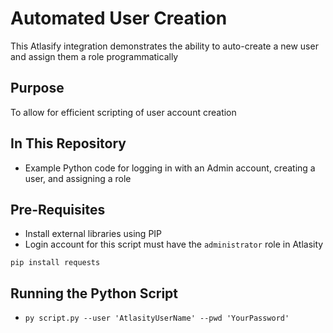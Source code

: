 # Automated User Creation

This Atlasify integration demonstrates the ability to auto-create a new user and assign them a role programmatically
## Purpose

To allow for efficient scripting of user account creation

## In This Repository

- Example Python code for logging in with an Admin account, creating a user, and assigning a role

## Pre-Requisites

- Install external libraries using PIP
- Login account for this script must have the `administrator` role in Atlasity

`pip install requests`

## Running the Python Script

- `py script.py --user 'AtlasityUserName' --pwd 'YourPassword'`